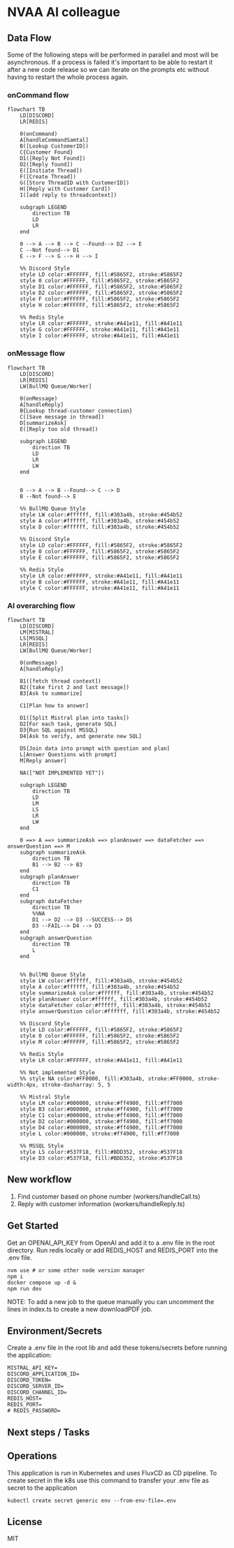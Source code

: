 # NVAA AI colleague

## Data Flow

Some of the following steps will be performed in parallel and most will be asynchronous. If a process is failed it's important to be able to restart it after a new code release so we can iterate on the prompts etc without having to restart the whole process again.

### onCommand flow

```mermaid
flowchart TB
    LD[DISCORD]
    LR[REDIS]

    0(onCommand)
    A[handleCommandSamtal]
    B([Lookup CustomerID])
    C{Customer Found}
    D1([Reply Not Found])
    D2([Reply found])
    E([Initiate Thread])
    F([Create Thread])
    G([Store ThreadID with CustomerID])
    H([Reply with Customer Card])
    I([add reply to threadcontext])

    subgraph LEGEND
        direction TB
        LD
        LR
    end

    0 --> A --> B --> C --Found--> D2 --> E
    C --Not found--> D1
    E --> F --> G --> H --> I

    %% Discord Style
    style LD color:#FFFFFF, fill:#5865F2, stroke:#5865F2
    style 0 color:#FFFFFF, fill:#5865F2, stroke:#5865F2
    style D1 color:#FFFFFF, fill:#5865F2, stroke:#5865F2
    style D2 color:#FFFFFF, fill:#5865F2, stroke:#5865F2
    style F color:#FFFFFF, fill:#5865F2, stroke:#5865F2
    style H color:#FFFFFF, fill:#5865F2, stroke:#5865F2

    %% Redis Style
    style LR color:#FFFFFF, stroke:#A41e11, fill:#A41e11
    style G color:#FFFFFF, stroke:#A41e11, fill:#A41e11
    style I color:#FFFFFF, stroke:#A41e11, fill:#A41e11
```

### onMessage flow

```mermaid
flowchart TB
    LD[DISCORD]
    LR[REDIS]
    LW[BullMQ Queue/Worker]

    0(onMessage)
    A[handleReply]
    B{Lookup thread-customer connection}
    C([Save message in thread])
    D[summarizeAsk]
    E([Reply too old thread])

    subgraph LEGEND
        direction TB
        LD
        LR
        LW
    end


    0 --> A --> B --Found--> C --> D
    B --Not found--> E

    %% BullMQ Queue Style
    style LW color:#ffffff, fill:#303a4b, stroke:#454b52
    style A color:#ffffff, fill:#303a4b, stroke:#454b52
    style D color:#ffffff, fill:#303a4b, stroke:#454b52

    %% Discord Style
    style LD color:#FFFFFF, fill:#5865F2, stroke:#5865F2
    style 0 color:#FFFFFF, fill:#5865F2, stroke:#5865F2
    style E color:#FFFFFF, fill:#5865F2, stroke:#5865F2

    %% Redis Style
    style LR color:#FFFFFF, stroke:#A41e11, fill:#A41e11
    style B color:#FFFFFF, stroke:#A41e11, fill:#A41e11
    style C color:#FFFFFF, stroke:#A41e11, fill:#A41e11

```

### AI overarching flow

```mermaid
flowchart TB
    LD[DISCORD]
    LM[MISTRAL]
    LS[MSSQL]
    LR[REDIS]
    LW[BullMQ Queue/Worker]

    0(onMessage)
    A[handleReply]

    B1([fetch thread context])
    B2([take first 2 and last message])
    B3[Ask to summarize]

    C1[Plan how to answer]

    D1([Split Mistral plan into tasks])
    D2[For each task, generate SQL]
    D3{Run SQL against MSSQL}
    D4[Ask to verify, and generate new SQL]

    D5[Join data into prompt with question and plan]
    L[Answer Questions with prompt]
    M[Reply answer]

    NA(["NOT IMPLEMENTED YET"])

    subgraph LEGEND
        direction TB
        LD
        LM
        LS
        LR
        LW
    end

    0 ==> A ==> summarizeAsk ==> planAnswer ==> dataFetcher ==> answerQuestion ==> M
    subgraph summarizeAsk
        direction TB
        B1 --> B2 --> B3
    end
    subgraph planAnswer
        direction TB
        C1
    end
    subgraph dataFetcher
        direction TB
        %%NA
        D1 --> D2 --> D3 --SUCCESS--> D5
        D3 --FAIL--> D4 --> D3
    end
    subgraph answerQuestion
        direction TB
        L
    end


    %% BullMQ Queue Style
    style LW color:#ffffff, fill:#303a4b, stroke:#454b52
    style A color:#ffffff, fill:#303a4b, stroke:#454b52
    style summarizeAsk color:#ffffff, fill:#303a4b, stroke:#454b52
    style planAnswer color:#ffffff, fill:#303a4b, stroke:#454b52
    style dataFetcher color:#ffffff, fill:#303a4b, stroke:#454b52
    style answerQuestion color:#ffffff, fill:#303a4b, stroke:#454b52

    %% Discord Style
    style LD color:#FFFFFF, fill:#5865F2, stroke:#5865F2
    style 0 color:#FFFFFF, fill:#5865F2, stroke:#5865F2
    style M color:#FFFFFF, fill:#5865F2, stroke:#5865F2

    %% Redis Style
    style LR color:#FFFFFF, stroke:#A41e11, fill:#A41e11

    %% Not implemented Style
    %% style NA color:#FF0000, fill:#303a4b, stroke:#FF0000, stroke-width:4px, stroke-dasharray: 5, 5

    %% Mistral Style
    style LM color:#000000, stroke:#ff4900, fill:#ff7000
    style B3 color:#000000, stroke:#ff4900, fill:#ff7000
    style C1 color:#000000, stroke:#ff4900, fill:#ff7000
    style D2 color:#000000, stroke:#ff4900, fill:#ff7000
    style D4 color:#000000, stroke:#ff4900, fill:#ff7000
    style L color:#000000, stroke:#ff4900, fill:#ff7000

    %% MSSQL Style
    style LS color:#537F18, fill:#BDD352, stroke:#537F18
    style D3 color:#537F18, fill:#BDD352, stroke:#537F18
```

## New workflow

1. Find customer based on phone number (workers/handleCall.ts)
2. Reply with customer information (workers/handleReply.ts)

## Get Started

Get an OPENAI_API_KEY from OpenAI and add it to a .env file in the root directory. Run redis locally or add REDIS_HOST and REDIS_PORT into the .env file.

    nvm use # or some other node version manager
    npm i
    docker compose up -d &
    npm run dev

NOTE: To add a new job to the queue manually you can uncomment the lines in index.ts to create a new downloadPDF job.

## Environment/Secrets

Create a .env file in the root lib and add these tokens/secrets before running the application:

    MISTRAL_API_KEY=
    DISCORD_APPLICATION_ID=
    DISCORD_TOKEN=
    DISCORD_SERVER_ID=
    DISCORD_CHANNEL_ID=
    REDIS_HOST=
    REDIS_PORT=
    # REDIS_PASSWORD=

## Next steps / Tasks

## Operations

This application is run in Kubernetes and uses FluxCD as CD pipeline. To create secret in the k8s use this command to transfer your .env file as secret to the application

    kubectl create secret generic env --from-env-file=.env

## License

MIT
